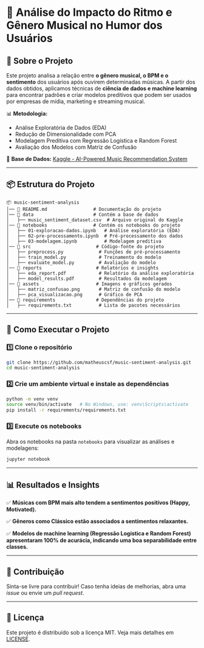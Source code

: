 # 🎵 Análise do Impacto do Ritmo e Gênero Musical no Humor dos Usuários

## 📌 Sobre o Projeto
Este projeto analisa a relação entre **o gênero musical, o BPM e o sentimento** dos usuários após ouvirem determinadas músicas. A partir dos dados obtidos, aplicamos técnicas de **ciência de dados e machine learning** para encontrar padrões e criar modelos preditivos que podem ser usados por empresas de mídia, marketing e streaming musical.

📊 **Metodologia:**
- Análise Exploratória de Dados (EDA)
- Redução de Dimensionalidade com PCA
- Modelagem Preditiva com Regressão Logística e Random Forest
- Avaliação dos Modelos com Matriz de Confusão

📂 **Base de Dados:** [Kaggle - AI-Powered Music Recommendation System](https://www.kaggle.com/datasets/ziya07/ai-powered-music-recommendation-system?select=music_sentiment_dataset.csv)

---

## 📦 Estrutura do Projeto
```
📦 music-sentiment-analysis
│── 📜 README.md                 # Documentação do projeto
│── 📂 data                      # Contém a base de dados
│   ├── music_sentiment_dataset.csv  # Arquivo original do Kaggle
│── 📂 notebooks                 # Contém os notebooks do projeto
│   ├── 01-exploracao-dados.ipynb   # Análise exploratória (EDA)
│   ├── 02-pre-processamento.ipynb  # Pré-processamento dos dados
│   ├── 03-modelagem.ipynb          # Modelagem preditiva
│── 📂 src                        # Código-fonte do projeto
│   ├── preprocess.py             # Funções de pré-processamento
│   ├── train_model.py            # Treinamento do modelo
│   ├── evaluate_model.py         # Avaliação do modelo
│── 📂 reports                    # Relatórios e insights
│   ├── eda_report.pdf            # Relatório da análise exploratória
│   ├── model_results.pdf         # Resultados da modelagem
│── 📂 assets                     # Imagens e gráficos gerados
│   ├── matriz_confusao.png       # Matriz de confusão do modelo
│   ├── pca_visualizacao.png      # Gráfico de PCA
│── 📂 requirements               # Dependências do projeto
│   ├── requirements.txt          # Lista de pacotes necessários
```

---

## 🚀 Como Executar o Projeto
### 1️⃣ Clone o repositório
```bash
git clone https://github.com/matheuscsf/music-sentiment-analysis.git
cd music-sentiment-analysis
```

### 2️⃣ Crie um ambiente virtual e instale as dependências
```bash
python -m venv venv
source venv/bin/activate   # No Windows, use: venv\Scripts\activate
pip install -r requirements/requirements.txt
```

### 3️⃣ Execute os notebooks
Abra os notebooks na pasta `notebooks` para visualizar as análises e modelagens:
```bash
jupyter notebook
```

---

## 📊 Resultados e Insights
✅ **Músicas com BPM mais alto tendem a sentimentos positivos (Happy, Motivated).**

✅ **Gêneros como Clássico estão associados a sentimentos relaxantes.**

✅ **Modelos de machine learning (Regressão Logística e Random Forest) apresentaram 100% de acurácia, indicando uma boa separabilidade entre classes.**

---

## 🤝 Contribuição
Sinta-se livre para contribuir! Caso tenha ideias de melhorias, abra uma *issue* ou envie um *pull request*.

---

## 📜 Licença
Este projeto é distribuído sob a licença MIT. Veja mais detalhes em [LICENSE](LICENSE).

